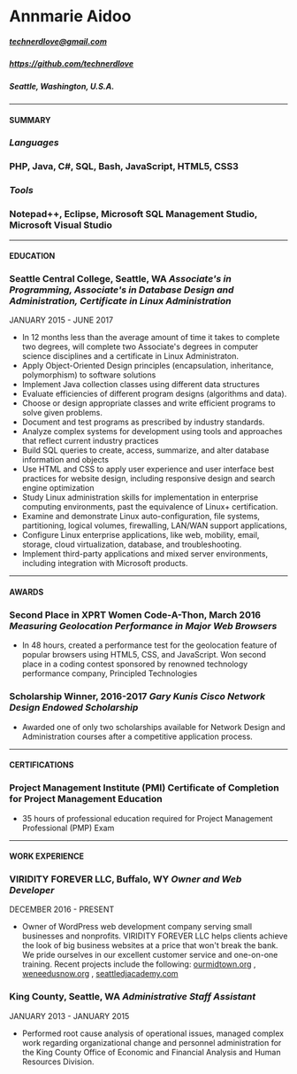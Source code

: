 # Annmarie Aidoo
##### technerdlove@gmail.com
##### https://github.com/technerdlove
##### Seattle, Washington, U.S.A.

*******
#### SUMMARY

###  *Languages*
###  **PHP, Java, C#, SQL, Bash, JavaScript, HTML5, CSS3**  

###  *Tools*
###  **Notepad++, Eclipse, Microsoft SQL Management Studio, Microsoft Visual Studio**  

*******
#### EDUCATION

###  **Seattle Central College**, Seattle, WA    *Associate's in Programming, Associate's in Database Design and Administration, Certificate in Linux Administration*
JANUARY 2015 - JUNE 2017

* In 12 months less than the average amount of time it takes to complete two degrees, will complete two Associate's degrees in computer science disciplines and a certificate in Linux Administraton.
* Apply Object-Oriented Design principles (encapsulation, inheritance, polymorphism) to software solutions
* Implement Java collection classes using different data structures 
* Evaluate efficiencies of different program designs (algorithms and data).
* Choose or design appropriate classes and write efficient programs to solve given problems.
* Document and test programs as prescribed by industry standards.
* Analyze complex systems for development using tools and approaches that reflect current industry practices
* Build SQL queries to create, access, summarize, and alter database information and objects
* Use HTML and CSS to apply user experience and user interface best practices for website design, including responsive design and search engine optimization
* Study Linux administration skills for implementation in enterprise computing environments, past the equivalence of Linux+ certification. 
* Examine and demonstrate Linux auto-configuration, file systems, partitioning, logical volumes, firewalling, LAN/WAN support applications, 
* Configure Linux enterprise applications, like web, mobility, email, storage, cloud virtualization, database, and troubleshooting. 
* Implement third-party applications and mixed server environments, including integration with Microsoft products.


*******
#### AWARDS

### **Second Place in XPRT Women Code-A-Thon**, March 2016    *Measuring Geolocation Performance in Major Web Browsers*

* In 48 hours, created a performance test for the geolocation feature of popular browsers using HTML5, CSS, and JavaScript.  Won second place in a coding contest sponsored by renowned technology performance company, Principled Technologies 

### **Scholarship Winner**, 2016-2017  *Gary Kunis Cisco Network Design Endowed Scholarship*

* Awarded one of only two scholarships available for Network Design and Administration courses after a competitive application process.

*******
#### CERTIFICATIONS

### **Project Management Institute (PMI) Certificate of Completion for Project Management Education**

* 35 hours of professional education  required for Project Management Professional (PMP) Exam

*******
#### WORK EXPERIENCE

### **VIRIDITY FOREVER LLC**, Buffalo, WY    *Owner and Web Developer*
DECEMBER 2016 - PRESENT

* Owner of WordPress web development company serving  small businesses and nonprofits.  VIRIDITY FOREVER LLC helps clients achieve the look of big business websites at a price that won't break the bank. We pride ourselves in our excellent customer service and one-on-one training. Recent projects include the following: [ourmidtown.org](http://ourmidtown.org) , [weneedusnow.org](http://weneedusnow.org) , [seattledjacademy.com](http://seattledjacademy.com)  

### **King County**, Seattle, WA    *Administrative Staff Assistant*
JANUARY 2013 - JANUARY 2015

* Performed root cause analysis of operational issues, managed complex work regarding organizational change and personnel administration for the King County Office of Economic and Financial Analysis and Human Resources Division.
